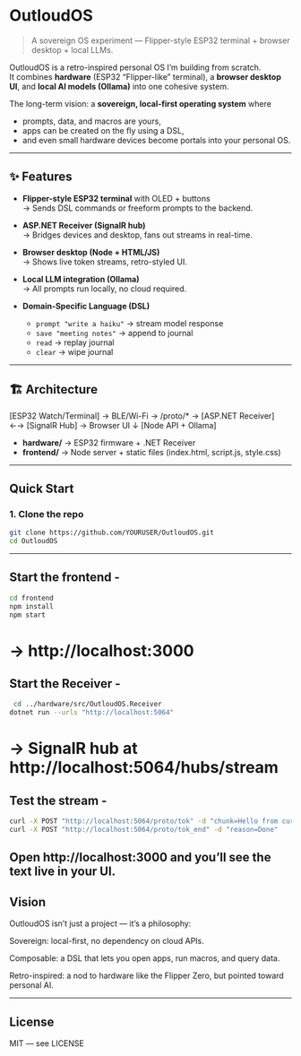 # OutloudOS

> A sovereign OS experiment — Flipper-style ESP32 terminal + browser desktop + local LLMs.

OutloudOS is a retro-inspired personal OS I’m building from scratch.  
It combines **hardware** (ESP32 “Flipper-like” terminal), a **browser desktop UI**, and **local AI models (Ollama)** into one cohesive system.

The long-term vision: a **sovereign, local-first operating system** where  
- prompts, data, and macros are yours,  
- apps can be created on the fly using a DSL,  
- and even small hardware devices become portals into your personal OS.

---

## ✨ Features

- **Flipper-style ESP32 terminal** with OLED + buttons  
  → Sends DSL commands or freeform prompts to the backend.  

- **ASP.NET Receiver (SignalR hub)**  
  → Bridges devices and desktop, fans out streams in real-time.  

- **Browser desktop (Node + HTML/JS)**  
  → Shows live token streams, retro-styled UI.  

- **Local LLM integration (Ollama)**  
  → All prompts run locally, no cloud required.  

- **Domain-Specific Language (DSL)**  
  - `prompt "write a haiku"` → stream model response  
  - `save "meeting notes"` → append to journal  
  - `read` → replay journal  
  - `clear` → wipe journal  

---

## 🏗 Architecture

[ESP32 Watch/Terminal] → BLE/Wi-Fi → /proto/* → [ASP.NET Receiver] ←→ [SignalR Hub] → Browser UI
↓
[Node API + Ollama]


- **hardware/** → ESP32 firmware + .NET Receiver  
- **frontend/** → Node server + static files (index.html, script.js, style.css)  

---

## Quick Start

### 1. Clone the repo
```bash
git clone https://github.com/YOURUSER/OutloudOS.git
cd OutloudOS
```
---
## Start the frontend - 
```bash
cd frontend
npm install
npm start
```
# → http://localhost:3000

## Start the Receiver - 
```bash
 cd ../hardware/src/OutloudOS.Receiver
dotnet run --urls "http://localhost:5064"
```
# → SignalR hub at http://localhost:5064/hubs/stream

## Test the stream - 
```bash
curl -X POST "http://localhost:5064/proto/tok" -d "chunk=Hello from curl"
curl -X POST "http://localhost:5064/proto/tok_end" -d "reason=Done"
```
Open http://localhost:3000
 and you’ll see the text live in your UI.
---

## Vision

OutloudOS isn’t just a project — it’s a philosophy:

Sovereign: local-first, no dependency on cloud APIs.

Composable: a DSL that lets you open apps, run macros, and query data.

Retro-inspired: a nod to hardware like the Flipper Zero, but pointed toward personal AI.

---

## License

MIT — see LICENSE
